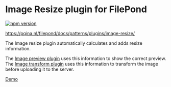 # Image Resize plugin for FilePond

[![npm version](https://badge.fury.io/js/filepond-plugin-image-resize.svg)](https://badge.fury.io/js/filepond)

https://pqina.nl/filepond/docs/patterns/plugins/image-resize/

The Image resize plugin automatically calculates and adds resize information.

The [Image preview plugin](https://github.com/pqina/filepond-plugin-image-preview) uses this information to show the correct preview. The [Image transform plugin](https://github.com/pqina/filepond-plugin-image-transform) uses this information to transform the image before uploading it to the server.

[Demo](https://pqina.github.io/filepond-plugin-image-resize/)